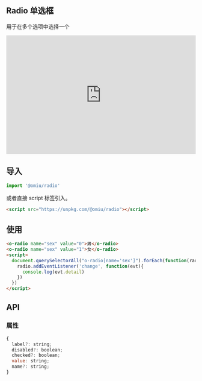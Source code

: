 
## Radio 单选框 

用于在多个选项中选择一个

<iframe height="315" style="width: 100%;" scrolling="no" title="OMIU Radio" src="https://codepen.io/omijs/embed/GRpjapr?height=315&theme-id=dark&default-tab=html,result" frameborder="no" allowtransparency="true" allowfullscreen="true" loading="lazy">
  See the Pen <a href='https://codepen.io/omijs/pen/GRpjapr'>OMIU Radio</a> by OMI
  (<a href='https://codepen.io/omijs'>@omijs</a>) on <a href='https://codepen.io'>CodePen</a>.
</iframe>

## 导入

```js
import '@omiu/radio'
```

或者直接 script 标签引入。


```html
<script src="https://unpkg.com/@omiu/radio"></script>
```

## 使用

```html
<o-radio name="sex" value="0">男</o-radio>
<o-radio name="sex" value="1">女</o-radio>
<script>
  document.querySelectorAll("o-radio[name='sex']").forEach(function(radio){
    radio.addEventListener('change', function(evt){
      console.log(evt.detail)
    })
  })
</script>
```


## API

### 属性

```jsx
{
  label?: string;
  disabled?: boolean;
  checked?: boolean;
  value: string;
  name?: string;
}
```
